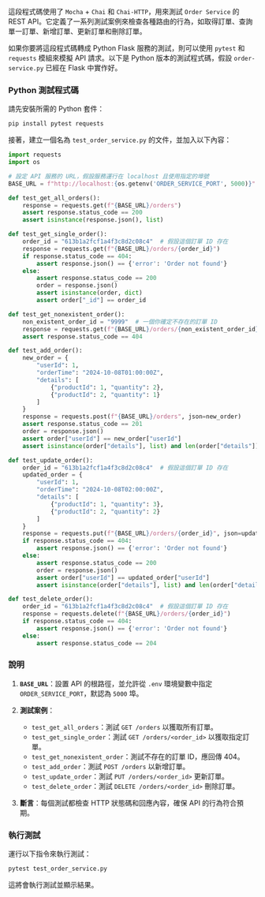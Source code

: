 這段程式碼使用了 `Mocha` + `Chai` 和 `Chai-HTTP`，用來測試 `Order Service` 的 REST API。它定義了一系列測試案例來檢查各種路由的行為，如取得訂單、查詢單一訂單、新增訂單、更新訂單和刪除訂單。

如果你要將這段程式碼轉成 Python Flask 服務的測試，則可以使用 `pytest` 和 `requests` 模組來模擬 API 請求。以下是 Python 版本的測試程式碼，假設 `order-service.py` 已經在 Flask 中實作好。

### Python 測試程式碼

請先安裝所需的 Python 套件：
```bash
pip install pytest requests
```

接著，建立一個名為 `test_order_service.py` 的文件，並加入以下內容：

```python
import requests
import os

# 設定 API 服務的 URL，假設服務運行在 localhost 且使用指定的埠號
BASE_URL = f"http://localhost:{os.getenv('ORDER_SERVICE_PORT', 5000)}"

def test_get_all_orders():
    response = requests.get(f"{BASE_URL}/orders")
    assert response.status_code == 200
    assert isinstance(response.json(), list)

def test_get_single_order():
    order_id = "613b1a2fcf1a4f3c8d2c08c4"  # 假設這個訂單 ID 存在
    response = requests.get(f"{BASE_URL}/orders/{order_id}")
    if response.status_code == 404:
        assert response.json() == {'error': 'Order not found'}
    else:
        assert response.status_code == 200
        order = response.json()
        assert isinstance(order, dict)
        assert order["_id"] == order_id

def test_get_nonexistent_order():
    non_existent_order_id = "9999"  # 一個你確定不存在的訂單 ID
    response = requests.get(f"{BASE_URL}/orders/{non_existent_order_id}")
    assert response.status_code == 404

def test_add_order():
    new_order = {
        "userId": 1,
        "orderTime": "2024-10-08T01:00:00Z",
        "details": [
            {"productId": 1, "quantity": 2},
            {"productId": 2, "quantity": 1}
        ]
    }
    response = requests.post(f"{BASE_URL}/orders", json=new_order)
    assert response.status_code == 201
    order = response.json()
    assert order["userId"] == new_order["userId"]
    assert isinstance(order["details"], list) and len(order["details"]) == 2

def test_update_order():
    order_id = "613b1a2fcf1a4f3c8d2c08c4"  # 假設這個訂單 ID 存在
    updated_order = {
        "userId": 1,
        "orderTime": "2024-10-08T02:00:00Z",
        "details": [
            {"productId": 1, "quantity": 3},
            {"productId": 2, "quantity": 2}
        ]
    }
    response = requests.put(f"{BASE_URL}/orders/{order_id}", json=updated_order)
    if response.status_code == 404:
        assert response.json() == {'error': 'Order not found'}
    else:
        assert response.status_code == 200
        order = response.json()
        assert order["userId"] == updated_order["userId"]
        assert isinstance(order["details"], list) and len(order["details"]) == 2

def test_delete_order():
    order_id = "613b1a2fcf1a4f3c8d2c08c4"  # 假設這個訂單 ID 存在
    response = requests.delete(f"{BASE_URL}/orders/{order_id}")
    if response.status_code == 404:
        assert response.json() == {'error': 'Order not found'}
    else:
        assert response.status_code == 204
```

### 說明

1. **`BASE_URL`**：設置 API 的根路徑，並允許從 `.env` 環境變數中指定 `ORDER_SERVICE_PORT`，默認為 `5000` 埠。

2. **測試案例**：
   - `test_get_all_orders`：測試 `GET /orders` 以獲取所有訂單。
   - `test_get_single_order`：測試 `GET /orders/<order_id>` 以獲取指定訂單。
   - `test_get_nonexistent_order`：測試不存在的訂單 ID，應回傳 404。
   - `test_add_order`：測試 `POST /orders` 以新增訂單。
   - `test_update_order`：測試 `PUT /orders/<order_id>` 更新訂單。
   - `test_delete_order`：測試 `DELETE /orders/<order_id>` 刪除訂單。

3. **斷言**：每個測試都檢查 HTTP 狀態碼和回應內容，確保 API 的行為符合預期。

### 執行測試

運行以下指令來執行測試：
```bash
pytest test_order_service.py
```

這將會執行測試並顯示結果。